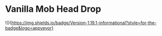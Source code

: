# Vanilla Mob Head Drop

!(){https://img.shields.io/badge/Version-1.19.1-informational?style=for-the-badge&logo=appveyor}
 
